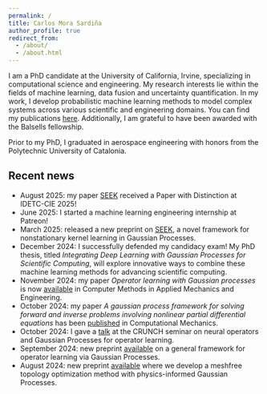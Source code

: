 ```yaml
---
permalink: /
title: Carlos Mora Sardiña
author_profile: true
redirect_from: 
  - /about/
  - /about.html
---
```


I am a PhD candidate at the University of California, Irvine, specializing in computational science and engineering. My research interests lie within the fields of machine learning, data fusion and uncertainty quantification. In my work, I develop probabilistic machine learning methods to model complex systems across various scientific and engineering domains. You can find my publications [here](https://cmorasar.github.io/publications-talks/). Additionally, I am grateful to have been awarded with the Balsells fellowship. 

Prior to my PhD, I graduated in aerospace engineering with honors from the Polytechnic University of Catalonia. 

## Recent news
- August 2025: my paper [SEEK](https://arxiv.org/abs/2503.14785) received a Paper with Distinction at IDETC-CIE 2025!
- June 2025: I started a machine learning engineering internship at Patreon!
- March 2025: released a new preprint on [SEEK](https://arxiv.org/abs/2503.14785), a novel framework for nonstationary kernel learning in Gaussian Processes.
- December 2024: I successfully defended my candidacy exam! My PhD thesis, titled _Integrating Deep Learning with Gaussian Processes for Scientific Computing_, will explore innovative ways to combine these machine learning methods for advancing scientific computing. 
- November 2024: my paper _Operator learning with Gaussian processes_ is now [available](https://www.sciencedirect.com/science/article/pii/S0045782524008351) in Computer Methods in Applied Mechanics and Engineering.
- October 2024: my paper _A gaussian process framework for solving forward and inverse problems involving nonlinear partial differential equations_ has been [published](https://link.springer.com/article/10.1007/s00466-024-02559-0) in Computational Mechanics.
- October 2024: I gave a [talk](https://www.youtube.com/watch?v=yFAxA6vPECA&t=3s) at the CRUNCH seminar on neural operators and Gaussian Processes for operator learning. 
- September 2024: new preprint [available](https://arxiv.org/abs/2409.04538) on a general framework for operator learning via Gaussian Processes.
- August 2024: new preprint [available](https://arxiv.org/abs/2401.03492) where we develop a meshfree topology optimization method with physics-informed Gaussian Processes.

<!-- 
July 2024: the paper _GP+: A Python library for kernel-based learning via Gaussian processes_ is now [available](https://www.sciencedirect.com/science/article/pii/S0965997824000930) in Advances in Engineering Software.
May 2024: I presented my research on _Operator learning via neural networks with kernel-weighted corrective residuals_ at EMI/PMC 2024.
 January 2024: new preprint [available](https://arxiv.org/abs/2401.03492) on a novel machine learning method for PDE solving.
- December 2023: new preprint [available](https://arxiv.org/abs/2312.07694) on _GP+: A Python Library for Kernel-based learning via Gaussian Processes_.
- October 2023: my paper _Probabilistic neural data fusion for learning from an arbitrary number of multi-fidelity data sets_ has been [published](https://www.sciencedirect.com/science/article/pii/S0045782523003316) in Computer Methods in Applied Mechanics and Engineering.
- July 2023: I presented my work on _Data Fusion Under Multiple Uncertainty Sources via Multi-Fidelity Bayesian Networks_ at the 17th U.S. National Congress on Computational Mechanics.
- July 2023: I gave a talk on _Probabilistic neural data fusion for learning from an arbitrary number of multi-fidelity data sets_ at the Sandia Machine Learning and Deep Learning Workshop.
-->